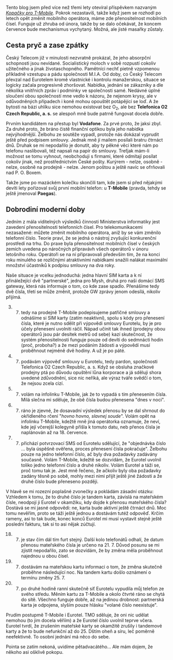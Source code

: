 <!-- dcterms:identifier = riderweblog#228 -->
<!-- dcterms:title = Kopačky pro Eurotel -->
<!-- dcterms:abstract = Tento blog jsem před více než třemi lety otevíral příspěvkem nazvaným Kopačky pro T-Mobile. Pokrok nezastavíš, takže když jsem se rozhodl po letech opět změnit mobilního operátora, máme zde přenositelnost mobilních čísel. Funguje už zhruba od února, takže by se dalo očekávat, že koncem července bude mechanismus vychytaný. Možná, ale jisté masařky zůstaly. -->
<!-- np9:categoryId = 2 -->
<!-- x4w:category = Lidé a jiná zvěř -->
<!-- np9:authorId = 1 -->
<!-- np9:authorEmail = michal.valasek@altairis.cz -->
<!-- dcterms:creator = Michal Altair Valášek -->
<!-- dcterms:created = 2006-07-21T09:13:26.547+02:00 -->
<!-- dcterms:dateAccepted = 2006-07-21T09:13:26.547+02:00 -->

Tento blog jsem před více než třemi lety otevíral příspěvkem nazvaným *[Kopačky pro T-Mobile](/Articles/2-kopacky-pro-t-mobile.aspx)*. Pokrok nezastavíš, takže když jsem se rozhodl po letech opět změnit mobilního operátora, máme zde přenositelnost mobilních čísel. Funguje už zhruba od února, takže by se dalo očekávat, že koncem července bude mechanismus vychytaný. Možná, ale jisté masařky zůstaly.

## Cesta pryč a zase zpátky

Český Telecom již v minulosti nezvratně prokázal, že jeho absorpční schopnosti jsou nevídané. Socialistický moloch v sobě rozpustí cokoliv užitečného a jinak životaschopného. Pamětníci nechť pietně vzpomenou příkladně vzestupu a pádu společnosti M.I.A. Od doby, co Český Telecom převzal nad Eurotelem kromě vlastnické i kontrolu manažerskou, situace se logicky začala progresivně zhoršovat. Nabídka, jednání se zákazníky a dle několika vnitřních zpráv i podmínky ve společnosti samé. Nedávné úplné sloučení obou společností mne vedlo k názoru, že nejenom krysy, ale v odůvodněných případech i koně mohou opouštět potápějící se loď. A že bytosti na bázi uhlíku sice nemohou existovat bez O<sub>2</sub>, ale bez **Telefonica O2 Czech Republic, a. s.** se alespoň mně bude patrně fungovat docela dobře.

Prvním kandidátem na přestup byl **Vodafone**. Za prvé proto, že jaksi zbyl. Za druhé proto, že bráno čistě finanční optikou byla jeho nabídka nejvýhodnější. Želbohu ze soutěže vypadl, protože nás dokázal vyprudit ještě před podpisem smlouvy. Jednak mně jí mailem posílali bratru čtrnáct dnů. Druhak se mi nepodařilo je donutit, aby ty pěkné věci které nám po telefonu naslibovali, též napsali na papír do smlouvy. Treťjak mám-li možnost se tomu vyhnout, neobchoduji s firmami, které odmítají posílat cokoliv jinak, než prostřednictvím České pošty. Kurýrem - nelze, osobně - nelze, osobně na prodejně - nelze. Jenom poštou a ještě navíc se ofrňovali nad P. O. Boxem.

Takže jsme po mazáckém kolečku skončili tam, kde jsem si před nějakými devíti lety pořizoval svůj první mobilní telefon: u **T-Mobile** (pravda, tehdy se ještě jmenoval **Paegas**).

## Dobrodiní moderní doby

Jedním z mála viditelných výsledků činnosti Ministerstva informatiky jest zavedení přenositelnosti telefonních čísel. Pro telekomunikacemi nezasažené: můžete změnit mobilního operátora, aniž by se vám změnilo telefonní číslo. Teorie praví, že se jedná o nástroj zvyšující konkurenční prostředí na trhu. Do praxe byla přenositelnost mobilních čísel v českých zemích uvedena po náročných přípravávh všech operátorů v únoru letošního roku. Operátoři se na ni připravovali především tím, že na konci roku minulého se rozličnými atraktivními nabídkami snažili nalákat maximální množství účastníků k podpisu smlouvy na dva roky. 

Naše situace je vcelku jednoduchá: jedna hlavní SIM karta a k ní přináležející dvě "partnerské", jedna pro Mysh, druhá pro naši domácí SMS gateway, která nás informuje o tom, co kde zase spadlo. Přenášíme tedy dvě čísla, třetí se může změnit, protože GW zprávy jenom odesílá, nikoliv přijímá.

3. 7. tedy na prodejně T-Mobile podepisujeme patřičné smlouvy a odnášíme si SIM karty (zatím neaktivní), spolu s kódy pro přenesení čísla, které je nutno sdělit při výpovědi smlouvy Eurotelu, by je pro účely přenesení uvolniti ráčil. Nápad učinit tak ihned (prodejny obou operátorů jsou pár desítek metrů od sebe) kazí skutečnost, že systém přenositelnosti funguje pouze od devíti do sedmnácti hodin (proč, proboha?) a že mezi podáním žádosti a výpovědí musí proběhnout nejméně dvě hodiny. A už je po páté.

4. 7. podávám výpověď smlouvy u Eurotelu, tedy pardon, společnosti Telefonica O2 Czech Republic, a. s. Když se obsluha značkové prodejny ptá po důvodu opuštění lůna korporace a já sděluji shora uvedené zdůvodnění, sice nic neříká, ale výraz tváře svědčí o tom, že nejsou zcela cizí.

10. 7. volám na infolinku T-Mobile, jak že to vypadá s tím přenesením čísla. Milá slečna mi sděluje, že obě čísla budou přenesena "dnes v noci".

11. 7. ráno je zjevné, že dosavadní výsledek přenosu by se dal shrnout do okřídleného rčení "*hovno hovno, slavnej soude*". Volám opět na infolinku T-Mobile, kdežtě mně jiná operátorka oznamuje, že neví, kde její včerejší kolegyně přišla k tomuto datu, neb přenos čísla je naplánován až na 18. července.

17. 7. přichází potvrzovací SMS od Eurotelu sdělující, že "objednávka číslo ... byla úspěšně ověřena, proces přenesení čísla pokračuje". Želbohu pouze na jedno telefonní číslo, ač byly dva požadavky zadávány současně. Volám T-Mobile, kdežtě se dozvídám, že Eurotel uvolnil toliko jedno telefonní číslo a druhé nikoliv. Volám Eurotel a táži se, proč tomu tak je. Jest mně řečeno, že ačkoliv byly oba požadavky zadány těsně po sobě, mohly mezi nimi přijít ještě jiné žádosti a že druhé číslo bude přeneseno později.

V hlavě se mi rozezní poplašné zvonečky a pokládám zásadní otázku: Vzhledem k tomu, že to druhé číslo je tandem karta, závislá na mateřském čísle, neodpojí ji Eurotel v okamžiku, kdy dojde k přenosu mateřského čísla? Dostává se mi jasné odpovědi: ne, karta bude aktivní ještě čtrnáct dnů. Moc tomu nevěřím, proto se táži ještě jednou a dostávám tutéž odpověď. Krčím rameny, asi to tak bude, konec konců Eurotel mi musí vystavit stejně ještě poslední fakturu, tak si to asi nějak zúčtují.

18. 7. je stav čím dál tím furt stejný. Další kolo telefonátů odhalí, že datum přenosu mateřského čísla je určeno na 21. 7. Důvod posunu se mi zjistit nepodařilo, zato se dozvídám, že by změna měla proběhnout najednou u obou čísel.

20. 7. dostávám na mateřskou kartu informaci o tom, že změna skutečně proběhne následující noc. Na tandem kartu došlo oznámení o termínu změny 25. 7.

21. 7. po druhé hodině ranní skutečně síť Eurotelu vypudila můj telefon ze svého středu. Měním kartu za T-Mobile a okolo čtvrté ráno se chytá do sítě. Všechno funguje dobře, až na jedinou drobnost: partnerská karta je odpojena, slyším pouze hlásku "volané číslo neexistuje".

Prudím postupmě T-Mobile i Eurotel. TMO sděluje, že oni nic udělat nemohou (to jim docela věříím) a že Eurotel číslo uvolnil teprve včera. Eurotel tvrdí, že zrušením mateřské karty se okamžitě zrušily i tandemové karty a že to bude nefunkční až do 25. Dštím oheň a síru, leč poměrně neefektivně. To osobní jednání má něco do sebe.

Pointa se zatím nekoná, uvidíme pětadvacátého... Ale mám dojem, že někoho asi ošklivě pokopu.